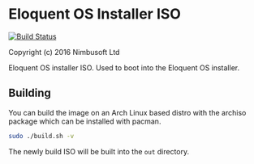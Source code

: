 # Eloquent OS Installer ISO

[![Build Status](https://travis-ci.org/eloquentos/iso.svg)](https://travis-ci.org/eloquentos/iso)

Copyright (c) 2016 Nimbusoft Ltd

Eloquent OS installer ISO. Used to boot into the Eloquent OS installer.


## Building

You can build the image on an Arch Linux based distro with the archiso package which can be installed with pacman.

```bash
sudo ./build.sh -v
```

The newly build ISO will be built into the ```out``` directory.

